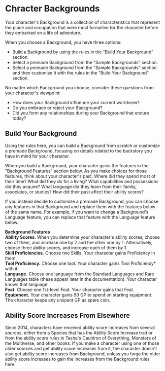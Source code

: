 # Chracter Backgrounds

Your character's Background is a collection of characteristics that represent the place and occupation that were most formative for the  character before they embarked on a life of  adventure.

When you choose a Background, you have three options:

- Build a Background by using the rules in the  "Build Your Background" section.  
- Select a premade Background from the "Sample Backgrounds" section.
- Select a premade Background from the "Sample Backgrounds" section and then customize it with the rules in the "Build Your Background" section.


No matter which Background you choose, consider these questions from your character's viewpoint:

- How does your Background influence your current worldview?
- Do you embrace or reject your Background?
- Did you form any relationships during your Background that endure today?

## Build Your Background

Using the rules here, you can build a Background from scratch or customize a premade Background, focusing on details  related to the backstory you have in mind for  your character.

When you build a Background, your character gains the features in the "Background Features" section below.
As you make choices for those features, think about your character's past.
Where did they spend most of their time?
What  did they do for a living?
What capabilities and  possessions did they acquire?
What language  did they learn from their family, associates, or  studies?
How did their past affect their ability  scores?

If you instead decide to customize a premade Background, you can choose any features in that Background and replace them with the features below of the same name.
For example, if you want to change a Background's Language feature, you can replace that feature with the Language feature below.

**Background Features**  
**Ability Scores.** When you determine your  character's ability scores, choose two of them, and increase one by 2 and the other one by 1.
Alternatively, choose three ability scores, and increase each of them by 1.  
**Skill Proficiencies.** Choose two Skills.
Your character gains Proficiency in them.  
**Tool Proficiency.** Choose one tool.
Your character gains Tool Proficiency* with it.  
**Language.** Choose one language from the Standard Languages and Rare Languages table (these appear later in the documentation).
Your character knows that language.  
**Feat.** Choose one 1st-level Feat.
Your character gains that Feat.  
**Equipment.** Your character gains 50 GP to spend on starting equipment.
The character keeps any unspent GP as spare coin.

## Ability Score Increases From Elsewhere

Since 2014, characters have received ability score increases from several sources, either from a Species that has the Ability Score Increase trait or from the ability score rules in Tasha's Cauldron of Everything, Monsters of the Multiverse, and other books.
If you make a character using one of those older sources and get ability score increases from it, the character doesn't also get ability score increases from Background, unless you forgo the older ability score increases to gain the increases from the Background rules here.
